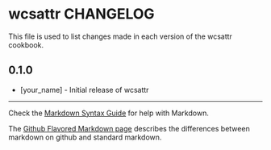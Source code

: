 wcsattr CHANGELOG
=================

This file is used to list changes made in each version of the wcsattr cookbook.

0.1.0
-----
- [your_name] - Initial release of wcsattr

- - -
Check the [Markdown Syntax Guide](http://daringfireball.net/projects/markdown/syntax) for help with Markdown.

The [Github Flavored Markdown page](http://github.github.com/github-flavored-markdown/) describes the differences between markdown on github and standard markdown.
